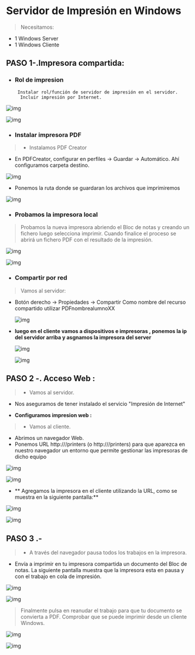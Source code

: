 # Servidor de Impresión en Windows
>Necesitamos:
* 1 Windows Server
* 1 Windows Cliente

## PASO 1-.Impresora compartida:
* ### Rol de impresion

       Instalar rol/función de servidor de impresión en el servidor.
        Incluir impresión por Internet.

![img](./IMG/1.1.png)

![img](./IMG/1.1.2.png)

* ### Instalar impresora PDF
>*  Instalamos PDF Creator
 *  En PDFCreator, configurar en perfiles -> Guardar -> Automático. Ahí configuramos carpeta destino.

![img](./IMG/1.2.1.png)

* Ponemos la ruta donde se guardaran los archivos que imprimiremos

![img](./IMG/1.2.3.png)

* ### Probamos la impresora local
 >Probamos la nueva impresora abriendo el Bloc de notas y creando un fichero luego selecciona imprimir. Cuando finalice el proceso se abrirá un fichero PDF con el resultado de la impresión.

 ![img](./IMG/1.3.png)

 ![img](./IMG/1.3.1.png)

* ### Compartir por red  
>Vamos al servidor:
  * Botón derecho -> Propiedades -> Compartir
    Como nombre del recurso compartido utilizar PDFnombrealumnoXX

    ![img](./IMG/1.44.png)  

* **luego en el cliente vamos a dispositivos e impresoras , ponemos la ip del servidor arriba y asgnamos la impresora del server**

    ![img](./IMG/2.png)

    ![img](./IMG/1.2.png)

## PASO 2 -. Acceso Web :   

>* Vamos al servidor.
* Nos aseguramos de tener instalado el servicio "Impresión de Internet"  


* **Configuramos impresion web :**  
>  * Vamos al cliente.
  * Abrimos un navegador Web.
  * Ponemos URL http://<ip-del-servidor>/printers (o http://<nombre-del-servidor>/printers) para que aparezca en nuestro navegador un entorno que permite gestionar las impresoras de dicho equipo

![img](./IMG/2.1.png)  

![img](./IMG/2.1.2.png)  

* ** Agregamos la impresora en el cliente utilizando la URL, como se muestra en la siguiente pantalla:**  

![img](./IMG/2.3.7.png)

![img](./IMG/2.3.8.png) 
## PASO 3 .-    

>* A través del navegador pausa todos los trabajos en la impresora.
*  Envía a imprimir en tu impresora compartida un documento del Bloc de notas. La siguiente pantalla muestra que la impresora esta en pausa y con el trabajo en cola de impresión.  

![img](./IMG/2.3.png)  

![img](./IMG/2.3.4.png)  



> Finalmente pulsa en reanudar el trabajo para que tu documento se convierta a PDF. Comprobar que se puede imprimir desde un cliente Windows.  

![img](./IMG/2.3.5.png)  

![img](./IMG/2.3.6.png)  
